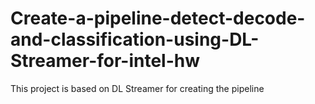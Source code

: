 # Create-a-pipeline-detect-decode-and-classification-using-DL-Streamer-for-intel-hw
This project is based on DL Streamer for creating the pipeline
